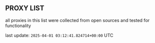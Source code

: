 ## PROXY LIST

all proxies in this list were collected from open sources and tested for functionality

last update: `2025-04-01 03:12:41.824714+00:00` UTC
